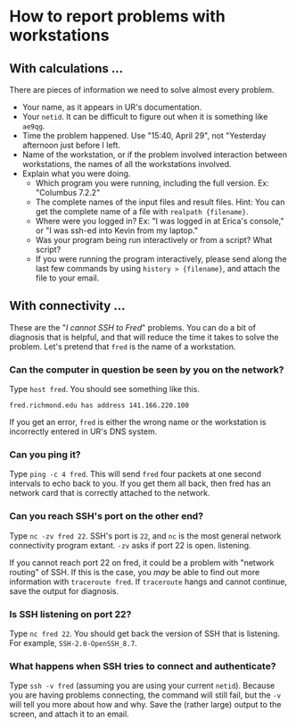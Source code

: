 # How to report problems with workstations

## With calculations ...

There are pieces of information we need to solve almost every problem.

- Your name, as it appears in UR's documentation. 
- Your `netid`. It can be difficult to figure out when it is something
    like `ae9qg`.
- Time the problem happened. Use "15:40, April 29", not "Yesterday afternoon 
    just before I left.
- Name of the workstation, or if the problem involved interaction between
    workstations, the names of all the workstations involved.
- Explain what you were doing. 
    - Which program you were running, including the full version. Ex: "Columbus 7.2.2"
    - The complete names of the input files and result files. Hint: 
        You can get the complete name of a file with `realpath {filename}`.
    - Where were you logged in? Ex: "I was logged in at Erica's console," or 
        "I was ssh-ed into Kevin from my laptop."
    - Was your program being run interactively or from a script? What script?
    - If you were running the program interactively, please send along the last few 
        commands by using `history > {filename}`, and attach the file to your email.

## With connectivity ...

These are the "*I cannot SSH to Fred*" problems. You can do a bit of
diagnosis that is helpful, and that will reduce the time it takes to
solve the problem. Let's pretend that `fred` is the name of a workstation.

### Can the computer in question be seen by you on the network?

Type `host fred`. You should see something like this.

`fred.richmond.edu has address 141.166.220.100`

If you get an error, `fred` is either the wrong name or the workstation
is incorrectly entered in UR's DNS system.

### Can you ping it?

Type `ping -c 4 fred`. This will send `fred` four packets at one second
intervals to echo back to you. If you get them all back, then fred has
an network card that is correctly attached to the network.

### Can you reach SSH's port on the other end?

Type `nc -zv fred 22`. SSH's port is `22`, and `nc` is the most general
network connectivity program extant. `-zv` asks if port 22 is open.
listening.

If you cannot reach port 22 on fred, it could be a problem with "network
routing" of SSH. If this is the case, you *may* be able to find out more
information with `traceroute fred`. If `traceroute` hangs and cannot
continue, save the output for diagnosis.

### Is SSH listening on port 22? 

Type `nc fred 22`. You should get back the version of SSH that is
listening. For example, `SSH-2.0-OpenSSH_8.7`.

### What happens when SSH tries to connect and authenticate?

Type `ssh -v fred` (assuming you are using your current `netid`). 
Because you are having problems connecting, the command will still
fail, but the `-v` will tell you more about how and why. Save 
the (rather large) output to the screen, and attach it to an email.



